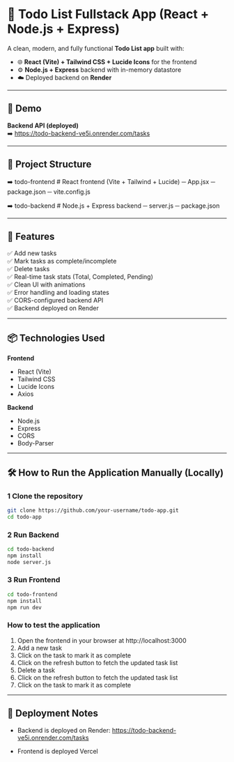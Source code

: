 # 📝 Todo List Fullstack App (React + Node.js + Express)

A clean, modern, and fully functional **Todo List app** built with:
- 🌐 **React (Vite) + Tailwind CSS + Lucide Icons** for the frontend
- ⚙️ **Node.js + Express** backend with in-memory datastore
- ☁️ Deployed backend on **Render**

---

## 📸 Demo

**Backend API (deployed)**  
➡️ https://todo-backend-ve5i.onrender.com/tasks

---

## 📂 Project Structure

➡️ todo-frontend # React frontend (Vite + Tailwind + Lucide)
─ App.jsx
─ package.json
─ vite.config.js

➡️ todo-backend # Node.js + Express backend
─ server.js
─ package.json

---

## 🚀 Features

✅ Add new tasks  
✅ Mark tasks as complete/incomplete  
✅ Delete tasks  
✅ Real-time task stats (Total, Completed, Pending)  
✅ Clean UI with animations  
✅ Error handling and loading states  
✅ CORS-configured backend API  
✅ Backend deployed on Render  

---

## 📦 Technologies Used

**Frontend**
- React (Vite)
- Tailwind CSS
- Lucide Icons
- Axios

**Backend**
- Node.js
- Express
- CORS
- Body-Parser

---

## 🛠️ How to Run the Application Manually (Locally)

### 1 Clone the repository

```bash
git clone https://github.com/your-username/todo-app.git
cd todo-app
```

### 2 Run Backend

```bash
cd todo-backend
npm install
node server.js
```

### 3 Run Frontend

```bash
cd todo-frontend
npm install
npm run dev
```

### How to test the application

1. Open the frontend in your browser at http://localhost:3000
2. Add a new task
3. Click on the task to mark it as complete
4. Click on the refresh button to fetch the updated task list
5. Delete a task
6. Click on the refresh button to fetch the updated task list
7. Click on the task to mark it as complete

---

## 📌 Deployment Notes

- Backend is deployed on Render:
    https://todo-backend-ve5i.onrender.com/tasks

- Frontend is deployed Vercel
